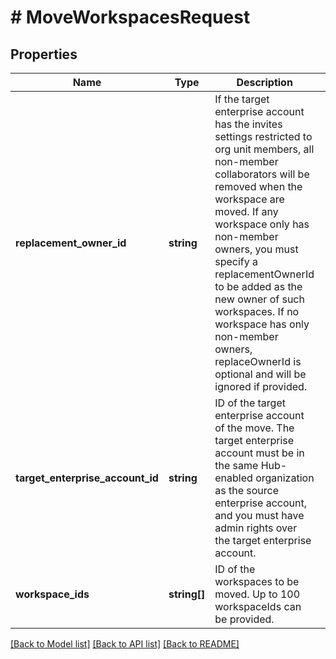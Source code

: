 # # MoveWorkspacesRequest

## Properties

Name | Type | Description | Notes
------------ | ------------- | ------------- | -------------
**replacement_owner_id** | **string** | If the target enterprise account has the invites settings restricted to org unit members, all non-member collaborators will be removed when the workspace are moved. If any workspace only has non-member owners, you must specify a replacementOwnerId to be added as the new owner of such workspaces. If no workspace has only non-member owners, replaceOwnerId is optional and will be ignored if provided. | [optional]
**target_enterprise_account_id** | **string** | ID of the target enterprise account of the move. The target enterprise account must be in the same Hub-enabled organization as the source enterprise account, and you must have admin rights over the target enterprise account. |
**workspace_ids** | **string[]** | ID of the workspaces to be moved. Up to 100 workspaceIds can be provided. |

[[Back to Model list]](../../README.md#models) [[Back to API list]](../../README.md#endpoints) [[Back to README]](../../README.md)
